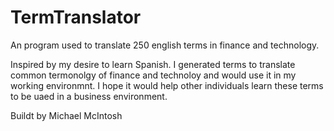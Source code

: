 # TermTranslator
An program used to translate 250 english terms in finance and technology. 

Inspired by my desire to learn Spanish. I generated terms to translate common termonolgy of finance and technoloy and would use it in my working environmnt. I hope it would help other individuals learn these terms to be uaed in a business environment. 

Buildt by Michael McIntosh



